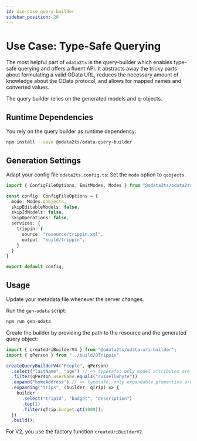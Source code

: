 ```yaml
---
id: use-case_query-builder
sidebar_position: 20
---
```


# Use Case: Type-Safe Querying

The most helpful part of `odata2ts` is the query-builder which enables type-safe
querying and offers a fluent API.
It abstracts away the tricky parts about formulating a valid OData URL, reduces the necessary amount of
knowledge about the OData protocol, and allows for mapped names and converted values.

The query builder relies on the generated models and q-objects.

## Runtime Dependencies

You rely on the query builder as runtime dependency:

```bash npm2yarn
npm install --save @odata2ts/odata-query-builder
```

## Generation Settings

Adapt your config file `odata2ts.config.ts`: Set the `mode` option to `qobjects`.

```ts
import { ConfigFileOptions, EmitModes, Modes } from "@odata2ts/odata2ts";

const config: ConfigFileOptions = {
  mode: Modes.qobjects,
  skipEditableModels: false,
  skipIdModels: false,
  skipOperations: false,
  services: {
    trippin: {
      source: "resource/trippin.xml",
      output: "build/trippin",
    }
  }
}

export default config;
```

## Usage

Update your metadata file whenever the server changes.

Run the `gen-odata` script:

```bash npm2yarn
npm run gen-odata
```

Create the builder by providing the path to the resource and the generated query object:

```ts
import { createUriBuilderV4 } from "@odata2ts/odata-uri-builder";
import { qPerson } from "../build/QTrippin"

createQueryBuilderV4("People", qPerson)
  .select("lastName", "age") // => typesafe: only model attributes are allowed
  .filter(qPerson.userName.equals("russellwhyte"))
  .expand("homeAddress") // => typesafe: only expandable properties are allowed
  .expanding("trips", (builder, qTrip) => {
    builder
      .select("tripId", "budget", "description")
      .top(1)
      .filter(qTrip.budget.gt(1000));
  })
  .build();
```

For V2, you use the factory function `createUriBuilderV2`.
